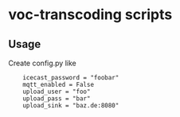 # voc-transcoding scripts

## Usage
Create config.py like
```
    icecast_password = "foobar"
    mqtt_enabled = False
    upload_user = "foo"
    upload_pass = "bar"
    upload_sink = "baz.de:8080"
```
